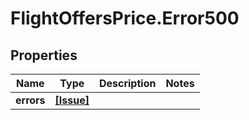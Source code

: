# FlightOffersPrice.Error500

## Properties

Name | Type | Description | Notes
------------ | ------------- | ------------- | -------------
**errors** | [**[Issue]**](Issue.md) |  | 


